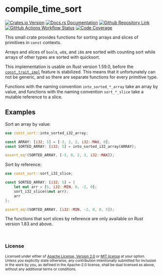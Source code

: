 # compile_time_sort

[![Crates.io Version](https://img.shields.io/crates/v/compile_time_sort?logo=rust)](https://crates.io/crates/compile_time_sort)
[![Docs.rs Documentation](https://img.shields.io/badge/docs.rs-compile__time__sort-66c2a5?logo=docs.rs)](https://docs.rs/compile_time_sort/latest/compile_time_sort/)
[![Github Repository Link](https://img.shields.io/badge/github-JSorngard%2Fcompile__time__sort-8da0cb?logo=github)](https://github.com/JSorngard/compile_time_sort)
[![GitHub Actions Workflow Status](https://img.shields.io/github/actions/workflow/status/JSorngard/compile_time_sort/rust.yml?logo=github&label=CI)](https://github.com/JSorngard/compile_time_sort/actions/workflows/rust.yml)
[![Code Coverage](https://codecov.io/gh/JSorngard/compile_time_sort/graph/badge.svg?token=F61FO63ZKW)](https://codecov.io/gh/JSorngard/compile_time_sort)

This small crate provides functions for sorting arrays and slices of primitives in `const` contexts.

Arrays and slices of `bool`s, `u8`s, and `i8`s are sorted with counting sort while arrays of other types
are sorted with quicksort.

This implementation is usable on Rust version 1.59.0,
before the [`const_trait_impl`](https://github.com/rust-lang/rust/issues/67792) feature is stabilized.
This means that it unfortunately can not be generic,
and so there are separate functions for every primitive type.

Functions with the naming convention `into_sorted_*_array` take an array by value,
and functions with the naming convention `sort_*_slice` take a mutable reference to a slice.

## Examples

Sort an array by value:

```rust
use const_sort::into_sorted_i32_array;

const ARRAY: [i32; 5] = [-3, 3, 2, i32::MAX, 0];
const SORTED_ARRAY: [i32; 5] = into_sorted_i32_array(ARRAY);

assert_eq!(SORTED_ARRAY, [-3, 0, 2, 3, i32::MAX]);
```

Sort by reference:

```rust
use const_sort::sort_i32_slice;

const SORTED_ARRAY: [i32; 5] = {
    let mut arr = [5, i32::MIN, 0, -2, 0];
    sort_i32_slice(&mut arr);
    arr
};

assert_eq!(SORTED_ARRAY, [i32::MIN, -2, 0, 0, 5]);
```

The functions that sort slices by reference are only available on Rust version 1.83 and above.

<br>

### License

<sup>
Licensed under either of <a href="LICENSE-APACHE">Apache License, Version
2.0</a> or <a href="LICENSE-MIT">MIT license</a> at your option.
</sup>

<br>

<sub>
Unless you explicitly state otherwise, any contribution intentionally submitted
for inclusion in the work by you, as defined in the Apache-2.0 license, shall be
dual licensed as above, without any additional terms or conditions.
</sub>
